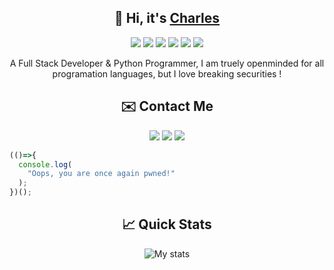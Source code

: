 <h2 align="center">👋 Hi, it's <a href="//twitter.com/hash3liZer">Charles</a> </h2> 

<p align="center">
  <img src="https://img.shields.io/badge/python%20-%233572A5.svg?&style=for-the-badge&logo=python&logoColor=white"/>
  <img src="https://img.shields.io/badge/java-%23ED1B24.svg?&style=for-the-badge&logo=java&logoColor=white"/>
  <img src="https://img.shields.io/badge/php-%23777BB4.svg?&style=for-the-badge&logo=php&logoColor=white"/>
  <img src="https://img.shields.io/badge/javascript%20-%23323330.svg?&style=for-the-badge&logo=javascript&logoColor=%23F7DF1E"/>
  <img src="https://img.shields.io/badge/node.js%20-%2343853D.svg?&style=for-the-badge&logo=node.js&logoColor=white"/>
  <img src="https://img.shields.io/badge/ruby-%23CC342D.svg?&style=for-the-badge&logo=ruby&logoColor=white"/>
</p>

<p align="center">
   A Full Stack Developer & Python Programmer, I am truely openminded for all programation languages, but I love breaking securities !
</p>

<h2 align="center">✉️ Contact Me</h2>
<p align="center">
  <a href="https://twitter.com/charles_b87" target="_blank"><img src="https://img.shields.io/badge/twitter-%231DA1F2.svg?&style=for-the-badge&logo=twitter&logoColor=white"/></a>
  <a href="https://discordapp.com/users/539834141450043435" target="_blank"><img src="https://img.shields.io/badge/discord-%237489DA.svg?&style=for-the-badge&logo=discord&logoColor=white"/></a>
  <a href="https://t.me/charlesbel" target="_blank"><img src="https://img.shields.io/badge/telegram-%23239BCD.svg?&style=for-the-badge&logo=telegram&logoColor=white"/></a>
</p>

```javascript
(()=>{
  console.log(
    "Oops, you are once again pwned!"
  );
})();
```

<h2 align="center">📈 Quick Stats </h2> 

<p align="center">
<img src="https://github-readme-stats.vercel.app/api?username=charlesbel&show_icons=true&theme=radical" alt="My stats">
</p>

